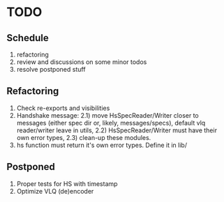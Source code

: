 # TODO
## Schedule
1. refactoring
2. review and discussions on some minor todos
3. resolve postponed stuff
## Refactoring
1. Check re-exports and visibilities
2. Handshake message: 2.1) move HsSpecReader/Writer closer to messages (either spec dir or, likely, messages/specs),
 default vlq reader/writer leave in utils, 2.2) HsSpecReader/Writer must have their own error types, 2.3) clean-up these modules.
3. hs function must return it's own error types. Define it in lib/
## Postponed
1. Proper tests for HS with timestamp   
2. Optimize VLQ (de)encoder